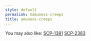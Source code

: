 ```yaml
---
style: default
permalink: Xamuness-creeps
title: amuness-creeps
---
```

You may also like:
[SCP-1381](http://scp-wiki.net/scp-1381)
[SCP-2383](http://scp-wiki.net/scp-2383)